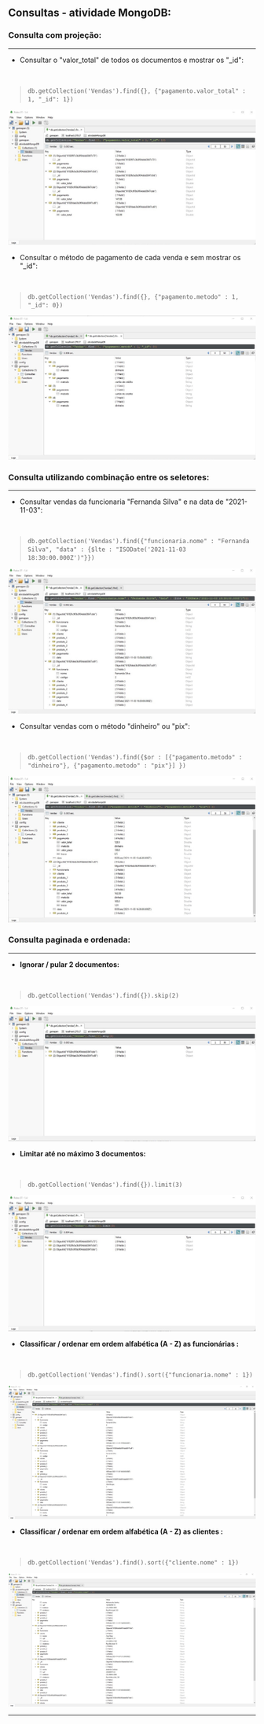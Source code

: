 

## Consultas - atividade MongoDB:



### Consulta com projeção:

--------

* Consultar o "valor_total" de todos os documentos e mostrar os "_id":

  ​

> `db.getCollection('Vendas').find({}, {"pagamento.valor_total" : 1, "_id": 1})`
>

![consulta com projeção - valor total](https://github.com/Feruaro/Pan-Academy/blob/main/Aulas%20-%20DataBase/01-11/imagens/consulta_projecao_1.jpg)

* Consultar o método de pagamento de cada venda e sem mostrar os "_id":

  ​

> `db.getCollection('Vendas').find({}, {"pagamento.metodo" : 1, "_id": 0})`

![consulta com projeção - metodo de pagamento](https://github.com/Feruaro/Pan-Academy/blob/main/Aulas%20-%20DataBase/01-11/imagens/consulta_projecao_2.jpg)

### Consulta utilizando combinação entre os seletores:

----

* Consultar vendas da funcionaria "Fernanda Silva" e na data de "2021-11-03":

  ​


>  `db.getCollection('Vendas').find({"funcionaria.nome" : "Fernanda Silva", "data" : {$lte : "ISODate('2021-11-03 18:30:00.000Z')"}})`

![consulta combinação and](https://github.com/Feruaro/Pan-Academy/blob/main/Aulas%20-%20DataBase/01-11/imagens/consulta_and.jpg)

* Consultar vendas com o método "dinheiro" ou "pix":

  ​

> `db.getCollection('Vendas').find({$or : [{"pagamento.metodo" : "dinheiro"}, {"pagamento.metodo" : "pix"}] })`

![consulta combinação or](https://github.com/Feruaro/Pan-Academy/blob/main/Aulas%20-%20DataBase/01-11/imagens/consulta_or.jpg)


### Consulta paginada e ordenada:

--------------

* **Ignorar / pular 2 documentos:**

  ​

> `db.getCollection('Vendas').find({}).skip(2)`
>

![consulta ignorando 2 documentos](https://github.com/Feruaro/Pan-Academy/blob/main/Aulas%20-%20DataBase/01-11/imagens/consulta_skip.jpg)

* **Limitar até no máximo 3 documentos:**

  ​

> `db.getCollection('Vendas').find({}).limit(3)`
>

![consulta limitando até 3 documentos](https://github.com/Feruaro/Pan-Academy/blob/main/Aulas%20-%20DataBase/01-11/imagens/consulta_limit.jpg)

* **Classificar / ordenar em ordem alfabética (A - Z) as funcionárias :**

  ​

> `db.getCollection('Vendas').find().sort({"funcionaria.nome" : 1})`

![consulta com ordenação - funcionárias](https://github.com/Feruaro/Pan-Academy/blob/main/Aulas%20-%20DataBase/01-11/imagens/consulta_ordenacao_func.jpg)

* **Classificar / ordenar em ordem alfabética (A - Z) as clientes :**

  ​

> `db.getCollection('Vendas').find().sort({"cliente.nome" : 1})`

![consulta com ordenação - clientes](https://github.com/Feruaro/Pan-Academy/blob/main/Aulas%20-%20DataBase/01-11/imagens/consulta_ordenacao_cliente.jpg)



-----------

